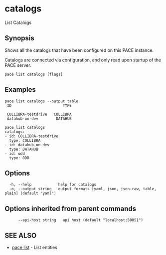 # catalogs

List Catalogs

## Synopsis

Shows all the catalogs that have been configured on this PACE instance.

Catalogs are connected via configuration, and only read upon startup of the PACE server.

```
pace list catalogs [flags]
```

## Examples

```
pace list catalogs --output table
 ID                       TYPE

 COLLIBRA-testdrive   COLLIBRA
 datahub-on-dev        DATAHUB

pace list catalogs
catalogs:
- id: COLLIBRA-testdrive
  type: COLLIBRA
- id: datahub-on-dev
  type: DATAHUB
- id: odd
  type: ODD
```

## Options

```
  -h, --help            help for catalogs
  -o, --output string   output formats [yaml, json, json-raw, table, plain] (default "yaml")
```

## Options inherited from parent commands

```
      --api-host string   api host (default "localhost:50051")
```

## SEE ALSO

* [pace list](./) - List entities
